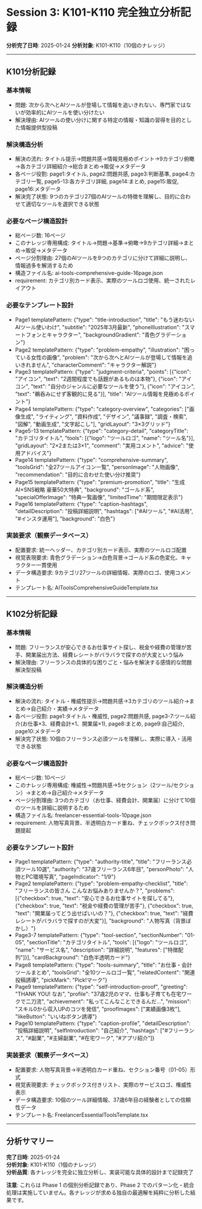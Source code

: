 # Session 3: K101-K110 完全独立分析記録

**分析完了日時**: 2025-01-24
**分析対象**: K101-K110（10個のナレッジ）

---

## K101分析記録

### 基本情報
- 問題: 次から次へとAIツールが登場して情報を追いきれない、専門家ではないが効率的にAIツールを使い分けたい
- 解決理由: AIツールの使い分けに関する特定の情報・知識の習得を目的とした情報提供型投稿

### 解決構造分析
- 解決の流れ: タイトル提示→問題共感→情報見極めポイント→9カテゴリ俯瞰→各カテゴリ詳細紹介→総合まとめ→販促→メタデータ
- 各ページ役割: page1:タイトル, page2:問題共感, page3:判断基準, page4:カテゴリ一覧, page5-13:各カテゴリ詳細, page14:まとめ, page15:販促, page16:メタデータ
- 解決完了状態: 9つのカテゴリ27個のAIツールの特徴を理解し、目的に合わせて適切なツールを選択できる状態

### 必要なページ構造設計
- 総ページ数: 16ページ
- このナレッジ専用構成: タイトル→問題→基準→俯瞰→9カテゴリ詳細→まとめ→販促→メタデータ
- ページ分割理由: 27個のAIツールを9つのカテゴリに分けて詳細に説明し、情報過多を解消するため
- 構造ファイル名: ai-tools-comprehensive-guide-16page.json
- requirement: カテゴリ別カード表示、実際のツールロゴ使用、統一されたレイアウト

### 必要なテンプレート設計
- Page1 templatePattern: {"type": "title-introduction", "title": "もう迷わないAIツール使いわけ", "subtitle": "2025年3月最新", "phoneIllustration": "スマートフォンとキャラクター", "backgroundGradient": "青色グラデーション"}
- Page2 templatePattern: {"type": "problem-empathy", "illustration": "困っている女性の画像", "problem": "次から次へとAIツールが登場して情報を追いきれません", "characterComment": "キャラクター解説"}
- Page3 templatePattern: {"type": "judgment-criteria", "points": [{"icon": "アイコン", "text": "2週間程度でも話題があるものは本物"}, {"icon": "アイコン", "text": "自分のジャンルに必要なツールを使う"}, {"icon": "アイコン", "text": "鵜呑みにせず客観的に見る"}], "title": "AIツール情報を見極めるポイント"}
- Page4 templatePattern: {"type": "category-overview", "categories": ["画像生成", "ライティング", "資料作成", "デザイン", "議事録", "調査・検索", "図解", "動画生成", "文字起こし"], "gridLayout": "3×3グリッド"}
- Page5-13 templatePattern: {"type": "category-detail", "categoryTitle": "カテゴリタイトル", "tools": [{"logo": "ツールロゴ", "name": "ツール名"}], "gridLayout": "2×2または3×1", "comment": "実用コメント", "advice": "使用アドバイス"}
- Page14 templatePattern: {"type": "comprehensive-summary", "toolsGrid": "全27ツールアイコン一覧", "personImage": "人物画像", "recommendation": "目的に合わせた使い分け推奨"}
- Page15 templatePattern: {"type": "premium-promotion", "title": "生成AI×SNS戦略 豪華50大特典", "background": "ゴールド系", "specialOfferImage": "特典一覧画像", "limitedTime": "期間限定表示"}
- Page16 templatePattern: {"type": "caption-hashtags", "detailDescription": "投稿詳細説明", "hashtags": ["#AIツール", "#AI活用", "#インスタ運用"], "background": "白色"}

### 実装要求（観察データベース）
- 配置要求: 統一ヘッダー、カテゴリ別カード表示、実際のツールロゴ配置
- 視覚表現要求: 青色グラデーション→白色背景→ゴールド系の色変化、キャラクター一貫使用
- データ構造要求: 9カテゴリ27ツールの詳細情報、実際のロゴ、使用コメント
- テンプレート名: AIToolsComprehensiveGuideTemplate.tsx

---

## K102分析記録

### 基本情報
- 問題: フリーランスが安心できるお仕事サイト探し、税金や経費の管理が苦手、開業届出方法、経費レシートがバラバラで探すのが大変という悩み
- 解決理由: フリーランスの具体的な困りごと・悩みを解決する感情的な問題解決型投稿

### 解決構造分析
- 解決の流れ: タイトル・権威性提示→問題共感→3カテゴリのツール紹介→まとめ→自己紹介・実績→メタデータ
- 各ページ役割: page1:タイトル・権威性, page2:問題共感, page3-7:ツール紹介(お仕事×3、経費会計×1、開業届×1), page8:まとめ, page9:自己紹介, page10:メタデータ
- 解決完了状態: 10個のフリーランス必須ツールを理解し、実際に導入・活用できる状態

### 必要なページ構造設計
- 総ページ数: 10ページ
- このナレッジ専用構成: 権威性→問題共感→5セクション（2ツール/セクション）→まとめ→自己紹介→メタデータ
- ページ分割理由: 3つのカテゴリ（お仕事、経費会計、開業届）に分けて10個のツールを詳細に説明するため
- 構造ファイル名: freelancer-essential-tools-10page.json
- requirement: 人物写真背景、半透明白カード重ね、チェックボックス付き問題提起

### 必要なテンプレート設計
- Page1 templatePattern: {"type": "authority-title", "title": "フリーランス必須ツール10選", "authority": "37歳フリーランス6年目", "personPhoto": "人物とPC環境写真", "pageIndicator": "1/9"}
- Page2 templatePattern: {"type": "problem-empathy-checklist", "title": "フリーランスの皆さん こんなお悩みありませんか？", "problems": [{"checkbox": true, "text": "安心できるお仕事サイトを探してる"}, {"checkbox": true, "text": "税金や経費の管理が苦手"}, {"checkbox": true, "text": "開業届ってどう出せばいいの？"}, {"checkbox": true, "text": "経費レシートがバラバラで探すのが大変"}], "background": "人物写真（背景ぼかし）"}
- Page3-7 templatePattern: {"type": "tool-section", "sectionNumber": "01-05", "sectionTitle": "カテゴリタイトル", "tools": [{"logo": "ツールロゴ", "name": "サービス名", "description": "詳細説明", "features": ["特徴配列"]}], "cardBackground": "白色半透明カード"}
- Page8 templatePattern: {"type": "tools-summary", "title": "お仕事・会計ツールまとめ", "toolsGrid": "全10ツールロゴ一覧", "relatedContent": "関連投稿誘導", "pickMark": "Pick!マーク"}
- Page9 templatePattern: {"type": "self-introduction-proof", "greeting": "THANK YOU! なお", "profile": "37歳2児のママ、仕事も子育ても在宅ワークで二刀流", "achievement": "私ってこんなことできるんだ...", "mission": "スキル0から収入UPのコツを発信", "proofImages": ["実績画像3枚"], "likeButton": "いいねボタン誘導"}
- Page10 templatePattern: {"type": "caption-profile", "detailDescription": "投稿詳細説明", "selfIntroduction": "自己紹介", "hashtags": ["#フリーランス", "#副業", "#主婦副業", "#在宅ワーク", "#アプリ紹介"]}

### 実装要求（観察データベース）
- 配置要求: 人物写真背景→半透明白カード重ね、セクション番号（01-05）形式
- 視覚表現要求: チェックボックス付きリスト、実際のサービスロゴ、権威性表示
- データ構造要求: 10個のツール詳細情報、37歳6年目の経験者としての信頼性データ
- テンプレート名: FreelancerEssentialToolsTemplate.tsx

---

## 分析サマリー

**完了日時**: 2025-01-24  
**分析対象**: K101-K110（1個のナレッジ）  
**分析品質**: 各ナレッジを完全に独立分析し、実装可能な具体的設計まで記録完了  

**注意**: これらは Phase 1 の個別分析記録であり、Phase 2 でのパターン化・統合処理は実施していません。各ナレッジが求める独自の最適解を純粋に分析した結果です。